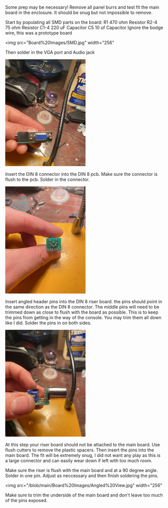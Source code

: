 Some prep may be necessary! Remove all panel burrs and test fit the main board in the enclosure. It should be snug but
not impossible to remove. 

Start by populating all SMD parts on the board:
R1    470 ohm Resistor
R2-4  75  ohm Resistor 
C1-4  220 uF  Capacitor
C5    10  uf  Capacitor
Ignore the bodge wire, this was a prototype board

<img src="Board%20Images/SMD.jpg" width="256"

Then solder in the VGA port and Audio jack

<img src="Board%20Images/Connectors.jpg" width="256" > 

Insert the DIN 8 connector into the DIN 8 pcb. Make sure the connector is flush to the pcb.
Solder in the connector.

<img src="Board%20Images/DIN8.jpg" width="256" > 

Insert angled header pins into the DIN 8 riser board. the pins should point in the same direction as the DIN 8 connector.
The middle pins will need to be trimmed down as close to flush with the board as possible. This is to keep the 
pins from getting in the way of the console. You may trim them all down like I did. 
Solder the pins in on both sides. 

<img src="Board%20Images/Pin%20Direction.jpg" width="256" > 

At this step your riser board should not be attached to the main board. Use flush cutters to remove the plastic spacers.
Then insert the pins into the main board. The fit will be extremely snug, I did not want any play as this is a large connector and 
can easily wear down if left with too much room. 

Make sure the riser is flush with the main board and at a 90 degree angle. Solder in one pin. 
Adjust as neccessary and then finish soldering the pins. 

<img src="/blob/main/Board%20Images/Angled%20View.jpg" width="256"

Make sure to trim the underside of the main board and don't leave too much of the pins exposed. 